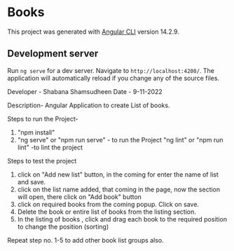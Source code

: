 # Books

This project was generated with [Angular CLI](https://github.com/angular/angular-cli) version 14.2.9.

## Development server

Run `ng serve` for a dev server. Navigate to `http://localhost:4200/`. The application will automatically reload if you change any of the source files.

Developer - Shabana Shamsudheen
Date - 9-11-2022

Description- Angular Application to create List of books.


Steps to run the Project-
1. "npm install"
2. "ng serve"  or "npm run serve" - to run the Project
    "ng lint" or "npm run lint" -to lint the project

Steps to test the project

1. click on "Add new list" button, in the coming for enter the name of list and save.
2. click on the list name added, that coming in the page, now the section will open, there click on "Add book" button
3. click on required books from the coming popup. Click on save.
4. Delete the book or entire list of books from the listing section.
5. In the listing of books , click and drag each book to the required position to change the position (sorting)


Repeat step no. 1-5 to add other book list groups also.

  
